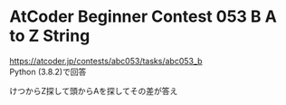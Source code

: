 # AtCoder Beginner Contest 053 B A to Z String  
https://atcoder.jp/contests/abc053/tasks/abc053_b  
Python (3.8.2)で回答  

けつからZ探して頭からAを探してその差が答え
